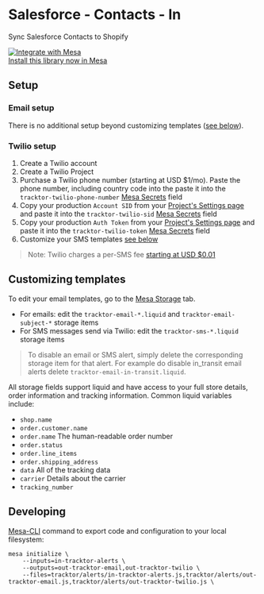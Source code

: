# Salesforce - Contacts - In
Sync Salesforce Contacts to Shopify

[![Integrate with Mesa](https://www.getmesa.com/images/integrate.png)<br>Install this library now in Mesa](https://getmesa.com/install/shoppad/mesa-actions/salesforce/contacts/in)

## Setup

### Email setup

There is no additional setup beyond customizing templates ([see below](#customizing-templates)).

### Twilio setup

1. Create a Twilio account
2. Create a Twilio Project
3. Purchase a Twilio phone number (starting at USD $1/mo). Paste the phone number, 
    including country code into the paste it into the `tracktor-twilio-phone-number` [Mesa Secrets](https://getmesa.com/go/secrets) field
4. Copy your production `Account SID` from your [Project's Settings page](https://www.twilio.com/console/project/settings)
    and paste it into the `tracktor-twilio-sid` [Mesa Secrets](https://getmesa.com/go/secrets) field
5. Copy your production `Auth Token` from your [Project's Settings page](https://www.twilio.com/console/project/settings)
    and paste it into the `tracktor-twilio-token` [Mesa Secrets](https://getmesa.com/go/secrets) field
6. Customize your SMS templates [see below](#customizing-templates)

> Note: Twilio charges a per-SMS fee [starting at USD $0.01](https://www.twilio.com/sms/pricing/us)
    

## Customizing templates

To edit your email templates, go to the [Mesa Storage](https://getmesa.com/go/storage) tab.
- For emails: edit the `tracktor-email-*.liquid` and `tracktor-email-subject-*` storage items
- For SMS messages send via Twilio: edit the `tracktor-sms-*.liquid` storage items

> To disable an email or SMS alert, simply delete the corresponding storage item for that alert. 
  For example do disable in_transit email alerts delete `tracktor-email-in-transit.liquid`.

All storage fields support liquid and have access to your full store details, order information and tracking information. 
Common liquid variables include:
- `shop.name`
- `order.customer.name`
- `order.name` The human-readable order number
- `order.status`
- `order.line_items`
- `order.shipping_address`
- `data` All of the tracking data
- `carrier` Details about the carrier
- `tracking_number`


## Developing
[Mesa-CLI](https://developers.getmesa.com/cli) command to export code and configuration to your local filesystem:
```
mesa initialize \
    --inputs=in-tracktor-alerts \
    --outputs=out-tracktor-email,out-tracktor-twilio \
    --files=tracktor/alerts/in-tracktor-alerts.js,tracktor/alerts/out-tracktor-email.js,tracktor/alerts/out-tracktor-twilio.js \


```